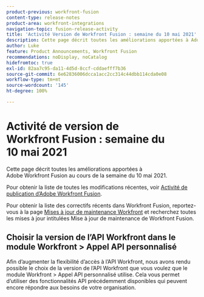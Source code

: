 ```yaml
---
product-previous: workfront-fusion
content-type: release-notes
product-area: workfront-integrations
navigation-topic: fusion-release-activity
title: 'Activité Version de Workfront Fusion : semaine du 10 mai 2021'
description: Cette page décrit toutes les améliorations apportées à Adobe Workfront Fusion au cours de la semaine du 10 mai 2021.
author: Luke
feature: Product Announcements, Workfront Fusion
recommendations: noDisplay, noCatalog
hidefromtoc: true
exl-id: 82aa7c95-da11-4d5d-8ccf-cddaefff7b36
source-git-commit: 6e62836006dcca1acc2cc314c44dbb114cda0e08
workflow-type: tm+mt
source-wordcount: '145'
ht-degree: 100%

---
```


# Activité de version de Workfront Fusion : semaine du 10 mai 2021

Cette page décrit toutes les améliorations apportées à Adobe Workfront Fusion au cours de la semaine du 10 mai 2021.

Pour obtenir la liste de toutes les modifications récentes, voir [Activité de publication d’Adobe Workfront Fusion](/help/workfront-fusion/fusion-product-releases/fusion-release-activity.md).

Pour obtenir la liste des correctifs récents dans Workfront Fusion, reportez-vous à la page [Mises à jour de maintenance Workfront](https://experienceleague.adobe.com/docs/workfront-known-issues/releases/current-updates.html) et recherchez toutes les mises à jour intitulées Mise à jour de maintenance de Workfront Fusion.

## Choisir la version de l’API Workfront dans le module Workfront > Appel API personnalisé

Afin d’augmenter la flexibilité d’accès à l’API Workfront, nous avons rendu possible le choix de la version de l’API Workfront que vous voulez que le module Workfront > Appel API personnalisé utilise. Cela vous permet d’utiliser des fonctionnalités API précédemment disponibles qui peuvent encore répondre aux besoins de votre organisation.
